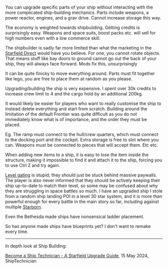 You can upgrade specific parts of your ship without interacting with the more complicated ship-building mechanics. Parts include weapons, a power reactor, engines, and a grav drive. Cannot increase storage this way.

The economy is weighted towards shipbuilding. Getting credits is surprisingly easy. Weapons and space suits, boost packs etc. will sell for high numbers even with a low commerce skill.

The shipbuilder is sadly far more limited than what the marketing in the [Starfield Direct](Starfield%20Direct.md) would have you believe. For one, you cannot rotate objects. That means stuff like bay doors to ground cannot go out the back of your ship, they will always face forward.
	Mods fix this, unsurprisingly

It can be quite finicky to move everything around. Parts must fit together like lego, you are free to place them at random as you please. 

Upgrading/building the ship is very expensive. I spent over 30k credits to increase crew limit to 4 and the cargo hold by an additional 200kg.

It would likely be easier for players who want to really customise the ship to instead delete everything and start from scratch. Building around the limitation of the default Frontier was quite difficult as you do not immediately know what is of importance, and the order they must be placed.

Eg. The ramp must connect to the hull/crew quarters, which must connect to the docking port and the cockpit. Extra storage is free to slot where you can. Weapons must be connected to pieces that will accept them. Etc etc.

When adding new items to a ship, it is easy to lose the item inside the structure, making it impossible to find it and attach it to the ship, forcing you to use Ctrl Z and try again.

[Level gating](Progression.md) is stupid; they should just be stuck behind massive paywalls. The player is also never informed that they should be actively keeping their ship up-to-date to match their level, so some may be confused about why they are struggling in space battles so much. 
I have an upgraded ship I stole from a random ship landing POI in a level 30 star system, and it is more than powerful enough for every battle in the main story so far, including against multiple [Starborn](Starborn.md).

Even the Bethesda made ships have nonsensical ladder placement.

So has anyone made ships have blueprints yet? I don't want to remake every time.

---
In depth look at Ship Building:

[Become a Ship Technician - A Starfield Upgrade Guide](https://www.youtube.com/watch?v=T74-xqu0Nz0), 15 May 2024, ShipTechnician
